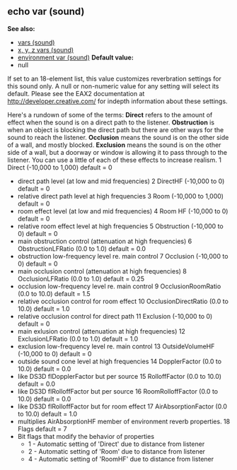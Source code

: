 ## echo var (sound)
**See also:**
*   [vars (sound)](/ref/sound/var.md) 
*   [x, y, z vars (sound)](/ref/sound/var/xyz.md) 
*   [environment var (sound)](/ref/sound/var/environment.md) <!-- -->
**Default value:**
*   null


If set to an 18-element list, this value customizes
reverbration settings for this sound only. A null or non-numeric value
for any setting will select its default. Please see the EAX2
documentation at http://developer.creative.com/ for indepth information
about these settings. 

Here\'s a rundown of some of the terms:
**Direct** refers to the amount of effect when the sound is on a direct
path to the listener. **Obstruction** is when an object is blocking the
direct path but there are other ways for the sound to reach the
listener. **Occlusion** means the sound is on the other side of a wall,
and mostly blocked. **Exclusion** means the sound is on the other side
of a wall, but a doorway or window is allowing it to pass through to the
listener. You can use a little of each of these effects to increase
realism.
1 Direct (-10,000 to 1,000) default = 0
*   direct path level (at low and mid frequencies)
2 DirectHF (-10,000 to 0) default = 0
*   relative direct path level at high frequencies
3 Room (-10,000 to 1,000) default = 0
*   room effect level (at low and mid frequencies)
4 Room HF (-10,000 to 0) default = 0
*   relative room effect level at high frequencies
5 Obstruction (-10,000 to 0) default = 0
*   main obstruction control (attenuation at high frequencies)
6 ObstructionLFRatio (0.0 to 1.0) default = 0.0
*   obstruction low-frequency level re. main control
7 Occlusion (-10,000 to 0) default = 0
*   main occlusion control (attenuation at high frequencies)
8 OcclusionLFRatio (0.0 to 1.0) default = 0.25
*   occlusion low-frequency level re. main control
9 OcclusionRoomRatio (0.0 to 10.0) default = 1.5
*   relative occlusion control for room effect
10 OcclusionDirectRatio (0.0 to 10.0) default = 1.0
*   relative occlusion control for direct path
11 Exclusion (-10,000 to 0) default = 0
*   main exlusion control (attenuation at high frequencies)
12 ExclusionLFRatio (0.0 to 1.0) default = 1.0
*   exclusion low-frequency level re. main control
13 OutsideVolumeHF (-10,000 to 0) default = 0
*   outside sound cone level at high frequencies
14 DopplerFactor (0.0 to 10.0) default = 0.0
*   like DS3D flDopplerFactor but per source
15 RolloffFactor (0.0 to 10.0) default = 0.0
*   like DS3D flRolloffFactor but per source
16 RoomRolloffFactor (0.0 to 10.0) default = 0.0
*   like DS3D flRolloffFactor but for room effect
17 AirAbsorptionFactor (0.0 to 10.0) default = 1.0
*   multiplies AirAbsorptionHF member of environment reverb properties.
18 Flags default = 7
*   Bit flags that modify the behavior of properties
    -   1 - Automatic setting of \'Direct\' due to distance from
        listener
    -   2 - Automatic setting of \'Room\' due to distance from listener
    -   4 - Automatic setting of \'RoomHF\' due to distance from
        listener